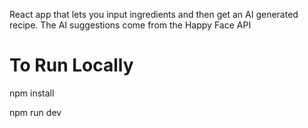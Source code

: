 React app that lets you input ingredients and then get an AI generated recipe.
The AI suggestions come from the Happy Face API

# To Run Locally
npm install

npm run dev
